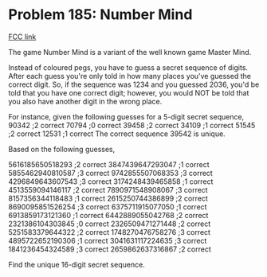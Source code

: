 # Problem 185: Number Mind

[FCC link](https://www.freecodecamp.org/learn/coding-interview-prep/project-euler/problem-185-number-mind)

The game Number Mind is a variant of the well known game Master Mind.

Instead of coloured pegs, you have to guess a secret sequence of digits. After
each guess you're only told in how many places you've guessed the correct digit.
So, if the sequence was 1234 and you guessed 2036, you'd be told that you have
one correct digit; however, you would NOT be told that you also have another
digit in the wrong place.

For instance, given the following guesses for a 5-digit secret sequence, 90342
;2 correct 70794 ;0 correct 39458 ;2 correct 34109 ;1 correct 51545 ;2 correct
12531 ;1 correct The correct sequence 39542 is unique.

Based on the following guesses,

5616185650518293 ;2 correct 3847439647293047 ;1 correct 5855462940810587 ;3
correct 9742855507068353 ;3 correct 4296849643607543 ;3 correct 3174248439465858
;1 correct 4513559094146117 ;2 correct 7890971548908067 ;3 correct
8157356344118483 ;1 correct 2615250744386899 ;2 correct 8690095851526254 ;3
correct 6375711915077050 ;1 correct 6913859173121360 ;1 correct 6442889055042768
;2 correct 2321386104303845 ;0 correct 2326509471271448 ;2 correct
5251583379644322 ;2 correct 1748270476758276 ;3 correct 4895722652190306 ;1
correct 3041631117224635 ;3 correct 1841236454324589 ;3 correct 2659862637316867
;2 correct

Find the unique 16-digit secret sequence.
